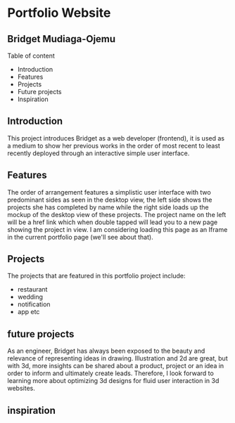 # Portfolio Website

## Bridget Mudiaga-Ojemu

Table of content

- Introduction
- Features
- Projects
- Future projects
- Inspiration

## Introduction

This project introduces Bridget as a web developer (frontend), it is used as a medium to show her previous works in the order of most recent to least recently deployed through an interactive simple user interface.

## Features

The order of arrangement features a simplistic user interface with two predominant sides as seen in the desktop view, the left side shows the projects she has completed by name while the right side loads up the mockup of the desktop view of these projects. The project name on the left will be a href link which when double tapped will lead you to a new page showing the project in view. I am considering loading this page as an Iframe in the current portfolio page (we'll see about that).

## Projects

The projects that are featured in this portfolio project include:

- restaurant
- wedding
- notification
- app
  etc

## future projects

As an engineer, Bridget has always been exposed to the beauty and relevance of representing ideas in drawing. Illustration and 2d are great, but with 3d, more insights can be shared about a product, project or an idea in order to inform and ultimately create leads. Therefore, I look forward to learning more about optimizing 3d designs for fluid user interaction in 3d websites.

## inspiration
